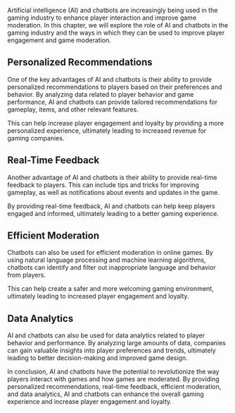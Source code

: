 
Artificial intelligence (AI) and chatbots are increasingly being used in the gaming industry to enhance player interaction and improve game moderation. In this chapter, we will explore the role of AI and chatbots in the gaming industry and the ways in which they can be used to improve player engagement and game moderation.

Personalized Recommendations
----------------------------

One of the key advantages of AI and chatbots is their ability to provide personalized recommendations to players based on their preferences and behavior. By analyzing data related to player behavior and game performance, AI and chatbots can provide tailored recommendations for gameplay, items, and other relevant features.

This can help increase player engagement and loyalty by providing a more personalized experience, ultimately leading to increased revenue for gaming companies.

Real-Time Feedback
------------------

Another advantage of AI and chatbots is their ability to provide real-time feedback to players. This can include tips and tricks for improving gameplay, as well as notifications about events and updates in the game.

By providing real-time feedback, AI and chatbots can help keep players engaged and informed, ultimately leading to a better gaming experience.

Efficient Moderation
--------------------

Chatbots can also be used for efficient moderation in online games. By using natural language processing and machine learning algorithms, chatbots can identify and filter out inappropriate language and behavior from players.

This can help create a safer and more welcoming gaming environment, ultimately leading to increased player engagement and loyalty.

Data Analytics
--------------

AI and chatbots can also be used for data analytics related to player behavior and performance. By analyzing large amounts of data, companies can gain valuable insights into player preferences and trends, ultimately leading to better decision-making and improved game design.

In conclusion, AI and chatbots have the potential to revolutionize the way players interact with games and how games are moderated. By providing personalized recommendations, real-time feedback, efficient moderation, and data analytics, AI and chatbots can enhance the overall gaming experience and increase player engagement and loyalty.

